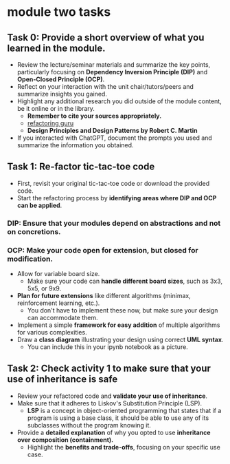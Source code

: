 # module two tasks

## Task 0: Provide a short overview of what you learned in the module.

- Review the lecture/seminar materials and summarize the key points, particularly focusing on **Dependency Inversion Principle (DIP)** and **Open-Closed Principle (OCP)**.
- Reflect on your interaction with the unit chair/tutors/peers and summarize insights you gained.
- Highlight any additional research you did outside of the module content, be it online or in the library. 
    - **Remember to cite your sources appropriately.**
    - [refactoring guru](https://refactoring.guru/)
    - **Design Principles and Design Patterns by Robert C. Martin**
- If you interacted with ChatGPT, document the prompts you used and summarize the information you obtained.

## Task 1: Re-factor tic-tac-toe code

- First, revisit your original tic-tac-toe code or download the provided code.
- Start the refactoring process by **identifying areas where DIP and OCP can be applied**.
### DIP: Ensure that your modules depend on abstractions and not on concretions.
### OCP: Make your code open for extension, but closed for modification.
- Allow for variable board size. 
    - Make sure your code can **handle different board sizes**, such as 3x3, 5x5, or 9x9.
- **Plan for future extensions** like different algorithms (minimax, reinforcement learning, etc.). 
     - You don't have to implement these now, but make sure your design can accommodate them.
- Implement a simple **framework for easy addition** of multiple algorithms for various complexities.
- Draw a **class diagram** illustrating your design using correct **UML syntax**. 
     - You can include this in your ipynb notebook as a picture.

## Task 2: Check activity 1 to make sure that your use of inheritance is safe

- Review your refactored code and **validate your use of inheritance**. 
- Make sure that it adheres to Liskov's Substitution Principle (LSP). 
     - **LSP** is a concept in object-oriented programming that states that if a program is using a base class, it should be able to use any of its subclasses without the program knowing it.
- Provide a **detailed explanation** of why you opted to use **inheritance over composition (containment).** 
    - Highlight the **benefits and trade-offs**, focusing on your specific use case.